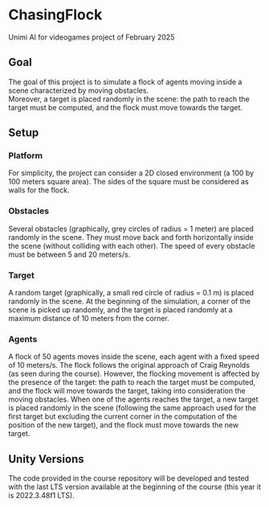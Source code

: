 # **ChasingFlock**
Unimi AI for videogames project of February 2025

## **Goal**
The goal of this project is to simulate a flock of agents moving inside a scene characterized by moving obstacles.  
Moreover, a target is placed randomly in the scene: the path to reach the target must be computed, and the flock must move towards the target.

## **Setup**

### **Platform**
For simplicity, the project can consider a 2D closed environment (a 100 by 100 meters square area). The sides of the square must be considered as walls for the flock.

### **Obstacles**
Several obstacles (graphically, grey circles of radius = 1 meter) are placed randomly in the scene. They must move back and forth horizontally inside the scene (without colliding with each other). The speed of every obstacle must be between 5 and 20 meters/s.

### **Target**
A random target (graphically, a small red circle of radius = 0.1 m) is placed randomly in the scene. At the beginning of the simulation, a corner of the scene is picked up randomly, and the target is placed randomly at a maximum distance of 10 meters from the corner.

### **Agents**
A flock of 50 agents moves inside the scene, each agent with a fixed speed of 10 meters/s. The flock follows the original approach of Craig Reynolds (as seen during the course). However, the flocking movement is affected by the presence of the target: the path to reach the target must be computed, and the flock will move towards the target, taking into consideration the moving obstacles. When one of the agents reaches the target, a new target is placed randomly in the scene (following the same approach used for the first target but excluding the current corner in the computation of the position of the new target), and the flock must move towards the new target.


## Unity Versions
The code provided in the course repository will be developed and tested with the last LTS version available at the beginning of the course (this year it is 2022.3.48f1 LTS).
